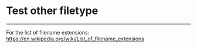 #  Test other filetype

---

For the list of filename extensions: https://en.wikipedia.org/wiki/List_of_filename_extensions
